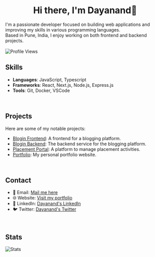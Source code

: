 <div align="center">
  <h1>Hi there, I'm Dayanand👋 </h1>
</div>

I'm a passionate developer focused on building web applications and improving my skills in various programming languages.<br>
Based in Pune, India, I enjoy working on both frontend and backend projects.<br><br>
![Profile Views](https://komarev.com/ghpvc/?username=IDayanandJagtap&color=blue)
<br>
## Skills

- **Languages**: JavaScript, Typescript
- **Frameworks**: React, Next.js, Node.js, Express.js
- **Tools**: Git, Docker, VSCode
<br>

## Projects

Here are some of my notable projects:

- [Blogin Frontend](https://github.com/IDayanandJagtap/blogin-frontend): A frontend for a blogging platform.
- [Blogin Backend](https://github.com/IDayanandJagtap/blogin-backend): The backend service for the blogging platform.
- [Placement Portal](https://github.com/IDayanandJagtap/placement-portal): A platform to manage placement activities.
- [Portfolio](https://github.com/IDayanandJagtap/dayanandjagtap): My personal portfolio website.
<br>

## Contact

- 📧 Email: [Mail me here](mailto:your-dayanandjagtap07@gmail.com)
- 🌐 Website: [Visit my portfolio](https://dayanandjagtap.vercel.app)
- 💼 LinkedIn: [Dayanand's LinkedIn](https://www.linkedin.com/in/dayanand-jagtap-485502281)
- 🐦 Twitter: [Dayanand's Twitter](https://x.com/IDayanandJagtap?t=9whRp6I0Wb169Kqp-OMA7Q&s=09)
<br>

## Stats

![Stats](https://github-readme-stats.vercel.app/api/top-langs?username=idayanandjagtap&show_icons=true&locale=en&layout=compact)



